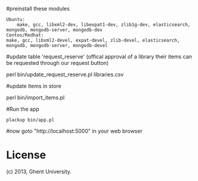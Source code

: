 #preinstall these modules

	Ubuntu: 
		make, gcc, libxml2-dev, libexpat1-dev, zlib1g-dev, elasticsearch, mongodb, mongodb-server, mongodb-dev
	Centos/Redhat:
    make, gcc, libxml2-devel, expat-devel, zlib-devel, elasticsearch, mongodb, mongodb-server, mongodb-devel

#update table 'request_reserve' (offical approval of a library their items can be requested through our request button)

  perl bin/update_request_reserve.pl libraries.csv

#update items in store

  perl bin/import_items.pl 

#Run the app

    plackup bin/app.pl

#now goto "http://localhost:5000" in your web browser

# License

(c) 2013, Ghent University.
